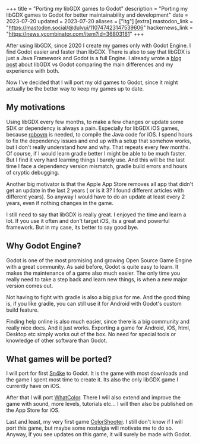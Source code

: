 +++
title = "Porting my libGDX games to Godot"
description = "Porting my libGDX games to Godot for better maintainability and development"
date = 2023-07-20
updated = 2023-07-20
aliases = ["ltg"]
[extra]
mastodon_link = "https://mastodon.social/@dulvui/110747423147539606"
hackernews_link = "https://news.ycombinator.com/item?id=36803161"
+++

After using libGDX, since 2020 I create my games only with Godot Engine.
I find Godot easier and faster than libGDX.
There is also to say that libGDX is just a Java Framework and Godot is a full Engine.
I already wrote a [blog post](@/blog/godot-vs-libgdx.md) about libGDX vs Godot comparing the main differences and my experience with both.

Now I've decided that I will port my old games to Godot, since it might actually be the better way to keep my games up to date.

## My motivations
Using libGDX every few months, to make a few changes or update some SDK or dependency is always a pain.
Especially for libGDX iOS games, because [robovm](https://github.com/MobiVM/robovm) is needed, to compile the Java code for iOS.
I spend hours to fix the dependency issues and end up with a setup that somehow works, but I don't really understand how and why.
That repeats every few months.  
Of course, if I would learn gradle better I might be able to be much faster.
But I find it very hard learning things I barely use.
And this will be the last time I face a dependency version mismatch, gradle build errors and hours of cryptic debugging.

Another big motivator is that the Apple App Store removes all app that didn't get an update in the last 2 years ( or is it 3? I found different articles with different years).
So anyway I would have to do an update at least every 2 years, even if nothing changes in the game.

I still need to say that libGDX is really great.
I enjoyed the time and learn a lot.
If you use it often and don't target iOS, its a great and powerful framework.
But in my case, its better to say good bye.

## Why Godot Engine?
Godot is one of the most promising and growing Open Source Game Engine with a great community.
As said before, Godot is quite easy to learn.
It makes the maintenance of a game also much easier.
The only time you really need to take a step back and learn new things, is when a new major version comes out.

Not having to fight with gradle is also a big plus for me.
And the good thing is, if you like gradle, you can still use it for Android with Godot's custom build feature.

Finding help online is also much easier, since there is a big community and really nice docs.
And it just works.
Exporting a game for Android, iOS, html, Desktop etc simply works out of the box.
No need for special tools or knowledge of other software than Godot.

## What games will be ported?
I will port for first [Sn4ke](@/games/sn4ke/index.md) to Godot.
It is the game with most downloads and the game I spent most time to create it.
Its also the only libGDX game I currently have on iOS.

After that I will port [WhatColor](@/games/whatcolor/index.md).
There I will also extend and improve the game with sound, more levels, tutorials etc...
I will then also be published on the App Store for iOS.

Last and least, my very first game [ColorShooter](@/games/color-shooter/index.md).
I still don't know if I will port this game, but maybe some nostalgia will motivate me to do so.
Anyway, if you see updates on this game, it will surely be made with Godot.
